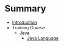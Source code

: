 # Summary

* [Introduction](README.md)
* Training Course
  * Java
    * [Java Language](/training/java/README.md)



